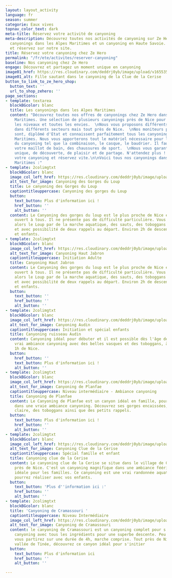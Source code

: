 ```yaml
---
layout: layout_activity
language: fr
season: summer
categorie: Eaux vives
topnav_color_text: dark
meta-title: Réservez votre activité de canyoning
meta-description: Découvrez toutes nos activités de canyoning sur Ze Hero avec nos
  canyonings dans les Alpes Maritimes et un canyoning en Haute Savoie. Choisissez
  et réservez sur notre site.
title: Réservez votre canyoning chez Ze Hero
permalink: "/fr/ete/activites/reserver-canyoning"
baseline: Nos canyoning chez Ze Hero
engage: Découvrez et partagez un moment unique en canyoning
image01_href: https://res.cloudinary.com/deddrj0yb/image/upload/v1655359805/website/Canyoning%2006/Screenshot_3.jpg
image01_alt: Fille sautant dans le canyoning de la Clue de la Cerise
button_to_link_to_ze_hero_shop:
  button_text: ''
  url_to_shop_zehero: ''
page_sections:
- template: textarea
  blockBGcolor: blanc
  title: Les canyonings dans les Alpes Maritimes
  content: "Découvrez toutes nos offres de canyonings chez Ze Hero dans les Alpes
    Maritimes. Une sélection de plusieurs canyonings près de Nice pour tous, tous
    les niveaux et toutes les envies.  \nNous vous proposons différents canyonings
    dans différents secteurs mais tout près de Nice.  \nNos moniteurs professionnels
    sont, diplômé d'Etat et connaissent parfaitement tous les canyonings des Alpes
    Maritimes. Nous vous apporterons tout le matériel nécessaire pour la pratique
    du canyoning tel que la combinaison, le casque, le baudrier. Il faut venir avec
    votre maillot de bain, des chaussures de sport.  \nNous vous garantissons un moment
    unique, de découverte, de plaisir et de partage. N'attendez plus ! Choisissez
    votre canyoning et réservez vite.\n\nVoici tous nos canyonings dans les Alpes
    Maritimes :"
- template: 2colimgtxt
  blockBGcolor: blanc
  image_col_left_href: https://res.cloudinary.com/deddrj0yb/image/upload/v1655365196/website/Canyoning%2006/Screenshot_5.jpg
  alt_text_for_image: Canyoning des Gorges du Loup
  title: Le canyoning des Gorges du Loup
  captiontitleuppercase: Canyoning des gorges du Loup
  button:
    text_button: Plus d'information ici !
    href_button: ''
    alt_button: ''
  content: Le Canyoning des gorges du loup est le plus proche de Nice et qui est surtout
    ouvert à tous. Il ne présente pas de difficulté particulière. Vous parcourrez
    alors le Loup par de la marche aquatique, des sauts, des toboggans et de la nage
    et avec possibilité de deux rappels au départ. Environ 2h de descente pour adultes
    et enfants.
- template: 2colimgtxt
  blockBGcolor: blanc
  image_col_left_href: https://res.cloudinary.com/deddrj0yb/image/upload/v1655201007/website/By%20Ze%20Hero%20Activity/IMG_4222.jpg
  alt_text_for_image: Canyoning Haut Jabron
  captiontitleuppercase: Initiation Adulte
  title: Canyoning Haut Jabron
  content: Le Canyoning des gorges du loup est le plus proche de Nice et qui est surtout
    ouvert à tous. Il ne présente pas de difficulté particulière. Vous parcourrez
    alors le Loup par de la marche aquatique, des sauts, des toboggans et de la nage
    et avec possibilité de deux rappels au départ. Environ 2h de descente pour adultes
    et enfants.
  button:
    text_button: ''
    href_button: ''
    alt_button: ''
- template: 2colimgtxt
  blockBGcolor: blanc
  image_col_left_href: https://res.cloudinary.com/deddrj0yb/image/upload/v1655199369/website/By%20Ze%20Hero%20Activity/IMG_4072.jpg
  alt_text_for_image: Canyoning Audin
  captiontitleuppercase: Initiation et spécial enfants
  title: Canyoning ruisseau Audin
  content: Canyoning idéal pour débuter et il est possible dès l'âge de 6ans. Une
    vrai ambiance canyoning avec des belles vasques et des toboggans, à seulement
    1h de Nice.
  button:
    href_button: ''
    text_button: Plus d'information ici !
    alt_button: ''
- template: 2colimgtxt
  blockBGcolor: blanc
  image_col_left_href: https://res.cloudinary.com/deddrj0yb/image/upload/v1650029604/website/Canyoning%2006/GPTempDownload2.jpg
  alt_text_for_image: Canyoning de Planfae
  captiontitleuppercase: Niveau intermédiaire - Ambiance canyoning
  title: Canyoning de Planfae
  content: Le Canyoning de Planfae est un canyon idéal en famille, pour s'initier
    dans une vraie ambiance canyoning. Découvrez ses gorges encaissées, une eau très
    claire, des toboggans ainsi que des petits rappels.
  button:
    text_button: Plus d'information ici !
    href_button: ''
    alt_button: ''
- template: 2colimgtxt
  blockBGcolor: blanc
  image_col_left_href: https://res.cloudinary.com/deddrj0yb/image/upload/v1655199359/website/By%20Ze%20Hero%20Activity/IMG_5305.jpg
  alt_text_for_image: Canyoning Clue de la Cerise
  captiontitleuppercase: Spécial famille et enfant
  title: Canyoning clue de la Cerise
  content: Le canyoning clue de la Cerise se situe dans le village de Gilette, tout
    près de Nice. C'est un canyoning magnifique dans une ambiance féérique qui sera
    idéale pour les familles. Ce canyoning est une vrai randonnée aquatique que vous
    pourrez réaliser avec vos enfants.
  button:
    text_button: 'Plus d''information ici :'
    href_button: ''
    alt_button: ''
- template: 2colimgtxt
  blockBGcolor: blanc
  title: 'Canyoning de Cramassouri '
  captiontitleuppercase: Niveau Intermédiaire
  image_col_left_href: https://res.cloudinary.com/deddrj0yb/image/upload/v1650029604/website/Canyoning%2006/GPTempDownload2.jpg
  alt_text_for_image: Canyoning de Cramassouri
  content: le canyoning de Cramassouri est un canyoning complet pour s'initier au
    canyoning avec tous les ingrédients pour une superbe descente. Peu difficile,
    vous partirez sur une durée de 4h, marche comprise. Tout près de Nice, dans la
    vallée de Tinée, découvrez ce canyon idéal pour s'initier
  button:
    text_button: Plus d'information ici
    href_button: ''
    alt_button: ''

---
```


